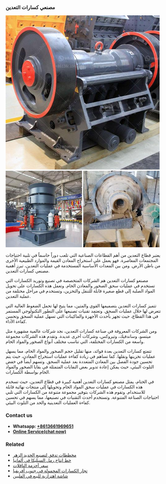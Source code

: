 <h3>مصنعي كسارات التعدين</h3><img src='1701853921.jpg' alt=''><p>يعتبر قطاع التعدين من أهم القطاعات الصناعية التي تلعب دوراً حاسماً في تلبية احتياجات المجتمعات المعاصرة. فهو يعمل على استخراج المعادن القيمة والموارد الطبيعية الأخرى من باطن الأرض. ومن بين المعدات الأساسية المستخدمة في عمليات التعدين، تبرز أهمية مصنعي كسارات التعدين.</p><p>مصنعو كسارات التعدين هم الشركات المتخصصة في تصنيع وتوريد الكسارات التي تستخدم في عمليات سحق الصخور والمعادن الخام. وتعمل هذه الكسارات على تحويل المواد الصلبة إلى قطع صغيرة قابلة للتنقل والتخزين، وتستخدم في مراحل مختلفة من عملية التعدين.</p><p>تتميز كسارات التعدين بتصميمها القوي والمتين، مما يتيح لها تحمل الضغوط العالية التي تتعرض لها خلال عمليات السحق. وتعتمد تقنيات تصنيعها على التطور التكنولوجي المستمر في هذا القطاع، حيث تجهز بأحدث الأجهزة والماكينات التي تسهل عملية السحق وتحسن كفاءة الأداء.</p><p>ومن الشركات المعروفة في صناعة كسارات التعدين، نجد شركات عالمية مشهورة مثل ميتسو، وساندفيك، وتيروكس، وشركات أخرى عديدة. وتقدم هذه الشركات مجموعة واسعة من الكسارات المختلفة، التي تناسب مختلف أنواع الصخور والمواد الخام.</p><p>تتمتع كسارات التعدين بعدة فوائد، منها تقليل حجم الصخور والمواد الخام، مما يسهل عمليات تخزينها ونقلها. كما تساهم في زيادة كفاءة عمليات استخراج المعادن، حيث يتم تحسين جودة الفصل بين المعادن المتعددة بعد عملية السحق. وتسهم أيضاً في خفض التلوث البيئي، حيث يمكن إعادة تدوير بعض النفايات المتمثلة في بقايا الصخور والمواد الخام بواسطة الكسارات.</p><p>في الختام، يمثل مصنعو كسارات التعدين أهمية كبيرة في قطاع التعدين، حيث تسخدم هذه الكسارات في عمليات سحق المواد الخام وتحويلها إلى منتجات نهائية قابلة للاستخدام. وتقوم هذه الشركات بتوفير مجموعة متنوعة من الكسارات التي تلبي احتياجات الصناعة المتنوعة. وتستخدم أحدث التقنيات في تصنيعها، مما يسهم في تحسين كفاءة العمليات التعدينية والحد من التلوث البيئي.</p><h3>Contact us</h3><ul><li><strong>Whatsapp:&nbsp;<a href="https://wa.me/8613661969651">+8613661969651</a></strong></li><li><a href="https://swt.shibang-china.com/?git&amp;zhl&amp;مصنعي كسارات التعدين"><strong>Online Service(chat now)</strong></a></li></ul><h3>Related</h3><ul><li><a href='مخططات تدفق لتصنيع الحديد الزهر.md'>مخططات تدفق لتصنيع الحديد الزهر</a></li><li><a href='خط إنتاج رمل السيليكا في ألمانيا.md'>خط إنتاج رمل السيليكا في ألمانيا</a></li><li><a href='سعر أحزمة الناقلات.md'>سعر أحزمة الناقلات</a></li><li><a href='تجار الكسارات المحمولة في جنوب أفريقيا.md'>تجار الكسارات المحمولة في جنوب أفريقيا</a></li><li><a href='شاشة اهتزازية للبيع في الفلبين.md'>شاشة اهتزازية للبيع في الفلبين</a></li></ul>